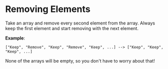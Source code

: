 # Removing Elements

Take an array and remove every second element from the array. Always keep the first element and start removing with the next element.

**Example**:
```
["Keep", "Remove", "Keep", "Remove", "Keep", ...] --> ["Keep", "Keep", "Keep", ...]
```
None of the arrays will be empty, so you don't have to worry about that!
